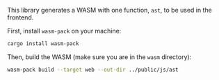 This library generates a WASM with one function, `ast`, to be used in the frontend.

First, install `wasm-pack` on your machine:

```bash
cargo install wasm-pack
```

Then, build the WASM (make sure you are in the `wasm` directory):

```bash
wasm-pack build --target web --out-dir ../public/js/ast
```
